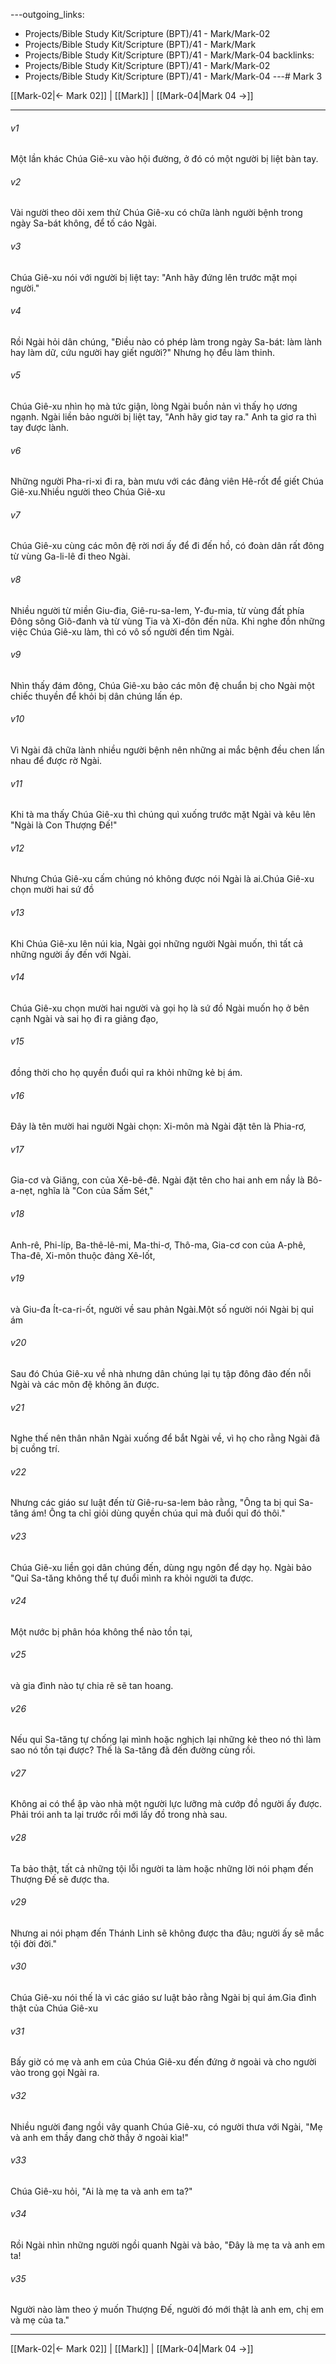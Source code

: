 ---outgoing_links:
  - Projects/Bible Study Kit/Scripture (BPT)/41 - Mark/Mark-02
  - Projects/Bible Study Kit/Scripture (BPT)/41 - Mark/Mark
  - Projects/Bible Study Kit/Scripture (BPT)/41 - Mark/Mark-04
backlinks:
  - Projects/Bible Study Kit/Scripture (BPT)/41 - Mark/Mark-02
  - Projects/Bible Study Kit/Scripture (BPT)/41 - Mark/Mark-04
---# Mark 3

[[Mark-02|← Mark 02]] | [[Mark]] | [[Mark-04|Mark 04 →]]
***



###### v1 
Một lần khác Chúa Giê-xu vào hội đường, ở đó có một người bị liệt bàn tay. 

###### v2 
Vài người theo dõi xem thử Chúa Giê-xu có chữa lành người bệnh trong ngày Sa-bát không, để tố cáo Ngài. 

###### v3 
Chúa Giê-xu nói với người bị liệt tay: "Anh hãy đứng lên trước mặt mọi người." 

###### v4 
Rồi Ngài hỏi dân chúng, "Điều nào có phép làm trong ngày Sa-bát: làm lành hay làm dữ, cứu người hay giết người?" Nhưng họ đều làm thinh. 

###### v5 
Chúa Giê-xu nhìn họ mà tức giận, lòng Ngài buồn nản vì thấy họ ương ngạnh. Ngài liền bảo người bị liệt tay, "Anh hãy giơ tay ra." Anh ta giơ ra thì tay được lành. 

###### v6 
Những người Pha-ri-xi đi ra, bàn mưu với các đảng viên Hê-rốt để giết Chúa Giê-xu.Nhiều người theo Chúa Giê-xu 

###### v7 
Chúa Giê-xu cùng các môn đệ rời nơi ấy để đi đến hồ, có đoàn dân rất đông từ vùng Ga-li-lê đi theo Ngài. 

###### v8 
Nhiều người từ miền Giu-đia, Giê-ru-sa-lem, Y-đu-mia, từ vùng đất phía Đông sông Giô-đanh và từ vùng Tia và Xi-đôn đến nữa. Khi nghe đồn những việc Chúa Giê-xu làm, thì có vô số người đến tìm Ngài. 

###### v9 
Nhìn thấy đám đông, Chúa Giê-xu bảo các môn đệ chuẩn bị cho Ngài một chiếc thuyền để khỏi bị dân chúng lấn ép. 

###### v10 
Vì Ngài đã chữa lành nhiều người bệnh nên những ai mắc bệnh đều chen lấn nhau để được rờ Ngài. 

###### v11 
Khi tà ma thấy Chúa Giê-xu thì chúng quì xuống trước mặt Ngài và kêu lên "Ngài là Con Thượng Đế!" 

###### v12 
Nhưng Chúa Giê-xu cấm chúng nó không được nói Ngài là ai.Chúa Giê-xu chọn mười hai sứ đồ 

###### v13 
Khi Chúa Giê-xu lên núi kia, Ngài gọi những người Ngài muốn, thì tất cả những người ấy đến với Ngài. 

###### v14 
Chúa Giê-xu chọn mười hai người và gọi họ là sứ đồ Ngài muốn họ ở bên cạnh Ngài và sai họ đi ra giảng đạo, 

###### v15 
đồng thời cho họ quyền đuổi quỉ ra khỏi những kẻ bị ám. 

###### v16 
Đây là tên mười hai người Ngài chọn: Xi-môn mà Ngài đặt tên là Phia-rơ, 

###### v17 
Gia-cơ và Giăng, con của Xê-bê-đê. Ngài đặt tên cho hai anh em nầy là Bô-a-nẹt, nghĩa là "Con của Sấm Sét," 

###### v18 
Anh-rê, Phi-líp, Ba-thê-lê-mi, Ma-thi-ơ, Thô-ma, Gia-cơ con của A-phê, Tha-đê, Xi-môn thuộc đảng Xê-lốt, 

###### v19 
và Giu-đa Ít-ca-ri-ốt, người về sau phản Ngài.Một số người nói Ngài bị quỉ ám 

###### v20 
Sau đó Chúa Giê-xu về nhà nhưng dân chúng lại tụ tập đông đảo đến nỗi Ngài và các môn đệ không ăn được. 

###### v21 
Nghe thế nên thân nhân Ngài xuống để bắt Ngài về, vì họ cho rằng Ngài đã bị cuồng trí. 

###### v22 
Nhưng các giáo sư luật đến từ Giê-ru-sa-lem bảo rằng, "Ông ta bị quỉ Sa-tăng ám! Ông ta chỉ giỏi dùng quyền chúa quỉ mà đuổi quỉ đó thôi." 

###### v23 
Chúa Giê-xu liền gọi dân chúng đến, dùng ngụ ngôn để dạy họ. Ngài bảo "Quỉ Sa-tăng không thể tự đuổi mình ra khỏi người ta được. 

###### v24 
Một nước bị phân hóa không thể nào tồn tại, 

###### v25 
và gia đình nào tự chia rẽ sẽ tan hoang. 

###### v26 
Nếu quỉ Sa-tăng tự chống lại mình hoặc nghịch lại những kẻ theo nó thì làm sao nó tồn tại được? Thế là Sa-tăng đã đến đường cùng rồi. 

###### v27 
Không ai có thể ập vào nhà một người lực lưỡng mà cướp đồ người ấy được. Phải trói anh ta lại trước rồi mới lấy đồ trong nhà sau. 

###### v28 
Ta bảo thật, tất cả những tội lỗi người ta làm hoặc những lời nói phạm đến Thượng Đế sẽ được tha. 

###### v29 
Nhưng ai nói phạm đến Thánh Linh sẽ không được tha đâu; người ấy sẽ mắc tội đời đời." 

###### v30 
Chúa Giê-xu nói thế là vì các giáo sư luật bảo rằng Ngài bị quỉ ám.Gia đình thật của Chúa Giê-xu 

###### v31 
Bấy giờ có mẹ và anh em của Chúa Giê-xu đến đứng ở ngoài và cho người vào trong gọi Ngài ra. 

###### v32 
Nhiều người đang ngồi vây quanh Chúa Giê-xu, có người thưa với Ngài, "Mẹ và anh em thầy đang chờ thầy ở ngoài kìa!" 

###### v33 
Chúa Giê-xu hỏi, "Ai là mẹ ta và anh em ta?" 

###### v34 
Rồi Ngài nhìn những người ngồi quanh Ngài và bảo, "Đây là mẹ ta và anh em ta! 

###### v35 
Người nào làm theo ý muốn Thượng Đế, người đó mới thật là anh em, chị em và mẹ của ta."

***
[[Mark-02|← Mark 02]] | [[Mark]] | [[Mark-04|Mark 04 →]]
